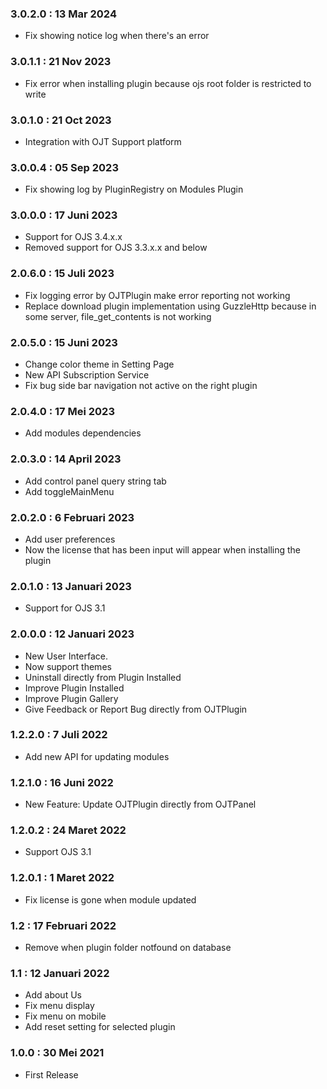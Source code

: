 ### 3.0.2.0 : 13 Mar 2024
- Fix showing notice log when there's an error

### 3.0.1.1 : 21 Nov 2023
- Fix error when installing plugin because ojs root folder is restricted to write

### 3.0.1.0 : 21 Oct 2023
- Integration with OJT Support platform

### 3.0.0.4 : 05 Sep 2023
- Fix showing log by PluginRegistry on Modules Plugin 

### 3.0.0.0 : 17 Juni 2023

- Support for OJS 3.4.x.x
- Removed support for OJS 3.3.x.x and below

### 2.0.6.0 : 15 Juli 2023

- Fix logging error by OJTPlugin make error reporting not working
- Replace download plugin implementation using GuzzleHttp because in some server, file_get_contents is not working

### 2.0.5.0 : 15 Juni 2023

- Change color theme in Setting Page
- New API Subscription Service
- Fix bug side bar navigation not active on the right plugin

### 2.0.4.0 : 17 Mei 2023

- Add modules dependencies

### 2.0.3.0 : 14 April 2023

- Add control panel query string tab
- Add toggleMainMenu

### 2.0.2.0 : 6 Februari 2023

- Add user preferences
- Now the license that has been input will appear when installing the plugin

### 2.0.1.0 : 13 Januari 2023

- Support for OJS 3.1

### 2.0.0.0 : 12 Januari 2023

- New User Interface.
- Now support themes
- Uninstall directly from Plugin Installed
- Improve Plugin Installed
- Improve Plugin Gallery
- Give Feedback or Report Bug directly from OJTPlugin

### 1.2.2.0 : 7 Juli 2022

- Add new API for updating modules

### 1.2.1.0 : 16 Juni 2022

- New Feature: Update OJTPlugin directly from OJTPanel

### 1.2.0.2 : 24 Maret 2022

- Support OJS 3.1

### 1.2.0.1 : 1 Maret 2022

- Fix license is gone when module updated

### 1.2 : 17 Februari 2022

- Remove when plugin folder notfound on database

### 1.1 : 12 Januari 2022

- Add about Us
- Fix menu display
- Fix menu on mobile
- Add reset setting for selected plugin

### 1.0.0 : 30 Mei 2021

- First Release
